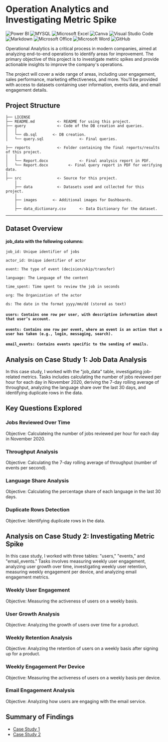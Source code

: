 # Operation Analytics and Investigating Metric Spike
![Power BI](https://img.shields.io/badge/power_bi-F2C811?style=for-the-badge&logo=powerbi&logoColor=black)
![MYSQL](https://img.shields.io/badge/MYSQL-4169E1.svg?style=for-the-badge&logo=MYSQL&logoColor=white)
![Microsoft Excel](https://img.shields.io/badge/Microsoft_Excel-217346?style=for-the-badge&logo=microsoft-excel&logoColor=white)
![Canva](https://img.shields.io/badge/Canva-%2300C4CC.svg?style=for-the-badge&logo=Canva&logoColor=white)
![Visual Studio Code](https://img.shields.io/badge/Visual%20Studio%20Code-0078d7.svg?style=for-the-badge&logo=visual-studio-code&logoColor=white)
![Markdown](https://img.shields.io/badge/markdown-%23000000.svg?style=for-the-badge&logo=markdown&logoColor=white)
![Microsoft Office](https://img.shields.io/badge/Microsoft_Office-D83B01?style=for-the-badge&logo=microsoft-office&logoColor=white)
![Microsoft Word](https://img.shields.io/badge/Microsoft_Word-2B579A?style=for-the-badge&logo=microsoft-word&logoColor=white)
![GitHub](https://img.shields.io/badge/github-%23121011.svg?style=for-the-badge&logo=github&logoColor=white)


Operational Analytics is a critical process in modern companies, aimed at analyzing end-to-end operations to identify areas for improvement. The primary objective of this project is to investigate metric spikes and provide actionable insights to improve the company's operations. 

The project will cover a wide range of areas, including user engagement, sales performance, marketing effectiveness, and more. You'll be provided with access to datasets containing user information, events data, and email engagement details.


## Project Structure

    ├── LICENSE
    ├── README.md          <- README for using this project.
    ├── query              <- Code of the DB creation and queries.
    │   │
    │   └── db.sql       <- DB creation.
    │   └── query.sql                <- Final queries.

    ├── reports            <- Folder containing the final reports/results of this project.
    │   │
    │   └── Report.docx              <- Final analysis report in PDF.
    │   └── Report.docx         <- Final query report in PDF for verifying data.
    │   
    ├── src                <- Source for this project.
        │
        ├── data           <- Datasets used and collected for this project.
        │   
        ├── images       <- Additional images for Dashboards.
        │
        ├── data_dictionary.csv      <- Data Dictionary for the dataset.

  
--------






## Dataset Overview
#### job_data with the following columns:
```job_id: Unique identifier of jobs``` 

```actor_id: Unique identifier of actor```

```event: The type of event (decision/skip/transfer)```

```language: The Language of the content```

```time_spent: Time spent to review the job in seconds```

```org: The Organization of the actor```

```ds: The date in the format yyyy/mm/dd (stored as text)```

#### ```users: Contains one row per user, with descriptive information about that user’s account.```

#### ```events: Contains one row per event, where an event is an action that a user has taken (e.g., login, messaging, search).```

#### ```email_events: Contains events specific to the sending of emails.```

## Analysis on Case Study 1: Job Data Analysis
In this case study, I worked with the "job_data" table, investigating job-related metrics.  Tasks includes calculating the number of jobs reviewed per hour for each day in November 2020, deriving the 7-day rolling average of throughput, analyzing the language share over the last 30 days, and identifying duplicate rows in the data.
## Key Questions Explored

### Jobs Reviewed Over Time
Objective: Calculateing the number of jobs reviewed per hour for each day in November 2020.
### Throughput Analysis
Objective: Calculating the 7-day rolling average of throughput (number of events per second).
### Language Share Analysis
Objective: Calculating the percentage share of each language in the last 30 days.
### Duplicate Rows Detection
Objective: Identifying duplicate rows in the data.

## Analysis on Case Study 2: Investigating Metric Spike
In this case study, I worked with three tables: "users," "events," and "email_events." Tasks involves measuring weekly user engagement, analyzing user growth over time, investigating weekly user retention, measuring weekly engagement per device, and analyzing email engagement metrics.

### Weekly User Engagement
Objective: Measuring the activeness of users on a weekly basis.

### User Growth Analysis
Objective: Analyzing the growth of users over time for a product.

### Weekly Retention Analysis
Objective: Analyzing the retention of users on a weekly basis after signing up for a product.

### Weekly Engagement Per Device
Objective: Measuring the activeness of users on a weekly basis per device.

### Email Engagement Analysis
Objective: Analyzing how users are engaging with the email service.





## Summary of Findings
- [Case Study 1](https://github.com/Sarvesh235/Operational-Analytics-Study/blob/main/reports/Case_1.docx)
- [Case Study 2](https://github.com/Sarvesh235/Operational-Analytics-Study/blob/main/reports/Case_2.docx)


















































































































































